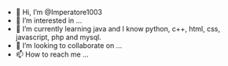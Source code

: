 - 👋 Hi, I’m @Imperatore1003
- 👀 I’m interested in ...
- 🌱 I’m currently learning java and I know python, c++, html, css, javascript, php and mysql.
- 💞️ I’m looking to collaborate on ...
- 📫 How to reach me ...

<!---
Imperatore1003/Imperatore1003 is a ✨ special ✨ repository because its `README.md` (this file) appears on your GitHub profile.
You can click the Preview link to take a look at your changes.
--->
